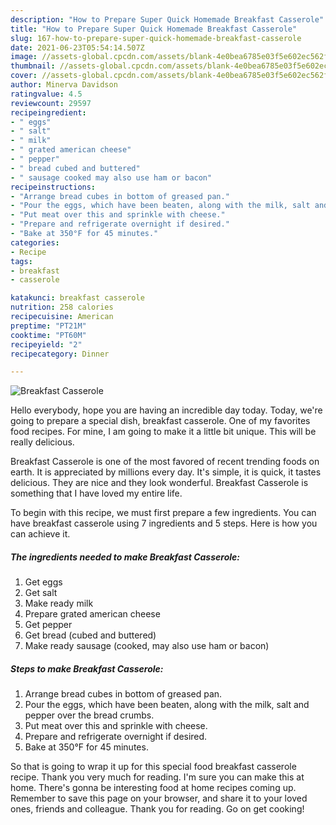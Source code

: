 ```yaml
---
description: "How to Prepare Super Quick Homemade Breakfast Casserole"
title: "How to Prepare Super Quick Homemade Breakfast Casserole"
slug: 167-how-to-prepare-super-quick-homemade-breakfast-casserole
date: 2021-06-23T05:54:14.507Z
image: //assets-global.cpcdn.com/assets/blank-4e0bea6785e03f5e602ec562f230caae08da540cada707380b4fe1bbebba43da.png
thumbnail: //assets-global.cpcdn.com/assets/blank-4e0bea6785e03f5e602ec562f230caae08da540cada707380b4fe1bbebba43da.png
cover: //assets-global.cpcdn.com/assets/blank-4e0bea6785e03f5e602ec562f230caae08da540cada707380b4fe1bbebba43da.png
author: Minerva Davidson
ratingvalue: 4.5
reviewcount: 29597
recipeingredient:
- " eggs"
- " salt"
- " milk"
- " grated american cheese"
- " pepper"
- " bread cubed and buttered"
- " sausage cooked may also use ham or bacon"
recipeinstructions:
- "Arrange bread cubes in bottom of greased pan."
- "Pour the eggs, which have been beaten, along with the milk, salt and pepper over the bread crumbs."
- "Put meat over this and sprinkle with cheese."
- "Prepare and refrigerate overnight if desired."
- "Bake at 350°F for 45 minutes."
categories:
- Recipe
tags:
- breakfast
- casserole

katakunci: breakfast casserole 
nutrition: 258 calories
recipecuisine: American
preptime: "PT21M"
cooktime: "PT60M"
recipeyield: "2"
recipecategory: Dinner

---
```



![Breakfast Casserole](//assets-global.cpcdn.com/assets/blank-4e0bea6785e03f5e602ec562f230caae08da540cada707380b4fe1bbebba43da.png)

Hello everybody, hope you are having an incredible day today. Today, we're going to prepare a special dish, breakfast casserole. One of my favorites food recipes. For mine, I am going to make it a little bit unique. This will be really delicious.



Breakfast Casserole is one of the most favored of recent trending foods on earth. It is appreciated by millions every day. It's simple, it is quick, it tastes delicious. They are nice and they look wonderful. Breakfast Casserole is something that I have loved my entire life.


To begin with this recipe, we must first prepare a few ingredients. You can have breakfast casserole using 7 ingredients and 5 steps. Here is how you can achieve it.

<!--inarticleads1-->

##### The ingredients needed to make Breakfast Casserole:

1. Get  eggs
1. Get  salt
1. Make ready  milk
1. Prepare  grated american cheese
1. Get  pepper
1. Get  bread (cubed and buttered)
1. Make ready  sausage (cooked, may also use ham or bacon)




<!--inarticleads2-->

##### Steps to make Breakfast Casserole:

1. Arrange bread cubes in bottom of greased pan.
1. Pour the eggs, which have been beaten, along with the milk, salt and pepper over the bread crumbs.
1. Put meat over this and sprinkle with cheese.
1. Prepare and refrigerate overnight if desired.
1. Bake at 350°F for 45 minutes.




So that is going to wrap it up for this special food breakfast casserole recipe. Thank you very much for reading. I'm sure you can make this at home. There's gonna be interesting food at home recipes coming up. Remember to save this page on your browser, and share it to your loved ones, friends and colleague. Thank you for reading. Go on get cooking!
